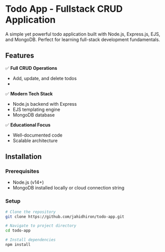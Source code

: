 # Todo App - Fullstack CRUD Application

A simple yet powerful todo application built with Node.js, Express.js, EJS, and MongoDB. Perfect for learning full-stack development fundamentals.

## Features
✅ **Full CRUD Operations**  
- Add, update, and delete todos
- 
✅ **Modern Tech Stack**  
- Node.js backend with Express  
- EJS templating engine  
- MongoDB database  

✅ **Educational Focus**  
- Well-documented code  
- Scalable architecture  

## Installation

### Prerequisites
- Node.js (v14+)  
- MongoDB installed locally or cloud connection string  

### Setup
```bash
# Clone the repository
git clone https://github.com/jahidhiron/todo-app.git

# Navigate to project directory
cd todo-app

# Install dependencies
npm install
